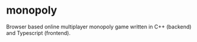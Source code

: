 # monopoly
Browser based online multiplayer monopoly game written in C++ (backend) and Typescript (frontend).
